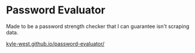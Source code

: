 # Password Evaluator

Made to be a password strength checker that I can guarantee isn't scraping data.

[kyle-west.github.io/password-evaluator/](kyle-west.github.io/password-evaluator/)
